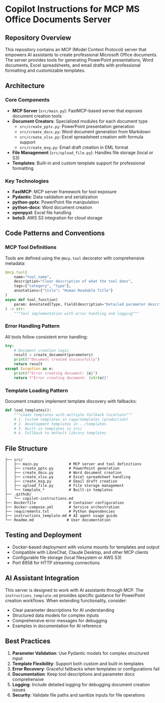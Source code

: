# Copilot Instructions for MCP MS Office Documents Server

## Repository Overview

This repository contains an MCP (Model Context Protocol) server that empowers AI assistants to create professional Microsoft Office documents. The server provides tools for generating PowerPoint presentations, Word documents, Excel spreadsheets, and email drafts with professional formatting and customizable templates.

## Architecture

### Core Components

- **MCP Server** (`src/main.py`): FastMCP-based server that exposes document creation tools
- **Document Creators**: Specialized modules for each document type
  - `src/create_pptx.py`: PowerPoint presentation generation
  - `src/create_docx.py`: Word document generation from Markdown
  - `src/create_xlsx.py`: Excel spreadsheet creation with formula support
  - `src/create_msg.py`: Email draft creation in EML format
- **File Management** (`src/upload_file.py`): Handles file storage (local or S3)
- **Templates**: Built-in and custom template support for professional formatting

### Key Technologies

- **FastMCP**: MCP server framework for tool exposure
- **Pydantic**: Data validation and serialization
- **python-pptx**: PowerPoint file manipulation
- **python-docx**: Word document creation
- **openpyxl**: Excel file handling
- **boto3**: AWS S3 integration for cloud storage

## Code Patterns and Conventions

### MCP Tool Definitions

Tools are defined using the `@mcp.tool` decorator with comprehensive metadata:

```python
@mcp.tool(
    name="tool_name",
    description="Clear description of what the tool does",
    tags={"category", "type"},
    annotations={"title": "Human Readable Title"}
)
async def tool_function(
    param: Annotated[Type, Field(description="Detailed parameter description")]
) -> str:
    """Tool implementation with error handling and logging"""
```

### Error Handling Pattern

All tools follow consistent error handling:

```python
try:
    # Document creation logic
    result = create_document(parameters)
    print(f"Document created successfully")
    return result
except Exception as e:
    print(f"Error creating document: {e}")
    return f"Error creating document: {str(e)}"
```

### Template Loading Pattern

Document creators implement template discovery with fallbacks:

```python
def load_templates():
    """Loads templates with multiple fallback locations"""
    # 1. Custom templates in /app/templates (production)
    # 2. Development templates in ../templates
    # 3. Built-in templates in src/
    # 4. Fallback to default library templates
```


## File Structure

```
├── src/
│   ├── main.py              # MCP server and tool definitions
│   ├── create_pptx.py       # PowerPoint generation
│   ├── create_docx.py       # Word document creation
│   ├── create_xlsx.py       # Excel spreadsheet handling
│   ├── create_msg.py        # Email draft creation
│   ├── upload_file.py       # File storage management
│   └── template_*           # Built-in templates
├── .github/
│   └── copilot-instructions.md
├── Dockerfile               # Container configuration
├── docker-compose.yml       # Service orchestration
├── requirements.txt         # Python dependencies
├── instructions_template.md # AI agent usage guide
└── Readme.md               # User documentation
```

## Testing and Deployment

- Docker-based deployment with volume mounts for templates and output
- Compatible with LibreChat, Claude Desktop, and other MCP clients
- Configurable file storage (local filesystem or AWS S3)
- Port 8958 for HTTP streaming connections

## AI Assistant Integration

This server is designed to work with AI assistants through MCP. The `instructions_template.md` provides specific guidance for PowerPoint creation workflows. When extending functionality, consider:

- Clear parameter descriptions for AI understanding
- Structured data models for complex inputs
- Comprehensive error messages for debugging
- Examples in documentation for AI reference

## Best Practices

1. **Parameter Validation**: Use Pydantic models for complex structured input
2. **Template Flexibility**: Support both custom and built-in templates
3. **Error Recovery**: Graceful fallbacks when templates or configurations fail
4. **Documentation**: Keep tool descriptions and parameter docs comprehensive
5. **Logging**: Include detailed logging for debugging document creation issues
6. **Security**: Validate file paths and sanitize inputs for file operations
